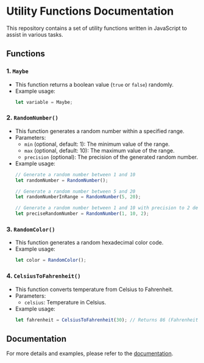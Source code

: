 # Utility Functions Documentation

This repository contains a set of utility functions written in JavaScript to assist in various tasks.

## Functions

### 1. `Maybe`

- This function returns a boolean value (`true` or `false`) randomly.
- Example usage:
  ```javascript
  let variable = Maybe;
  ```

### 2. `RandomNumber()`

- This function generates a random number within a specified range.
- Parameters:
  - `min` (optional, default: 1): The minimum value of the range.
  - `max` (optional, default: 10): The maximum value of the range.
  - `precision` (optional): The precision of the generated random number.
- Example usage:
  ```javascript
  // Generate a random number between 1 and 10
  let randomNumber = RandomNumber();

  // Generate a random number between 5 and 20
  let randomNumberInRange = RandomNumber(5, 20);

  // Generate a random number between 1 and 10 with precision to 2 decimal places
  let preciseRandomNumber = RandomNumber(1, 10, 2);
  ```

### 3. `RandomColor()`

- This function generates a random hexadecimal color code.
- Example usage:
  ```javascript
  let color = RandomColor();
  ```

### 4. `CelsiusToFahrenheit()`

- This function converts temperature from Celsius to Fahrenheit.
- Parameters:
  - `celsius`: Temperature in Celsius.
- Example usage:
  ```javascript
  let fahrenheit = CelsiusToFahrenheit(30); // Returns 86 (Fahrenheit)
  ```

## Documentation

For more details and examples, please refer to the [documentation](https://uruguaj.com/script/wiki).
